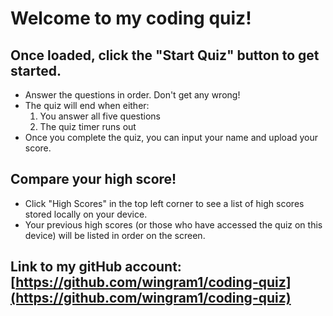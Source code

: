# Welcome to my coding quiz!

<!-- <img src="./assets/images/screenshot-png.png" alt="Screenshot of the coding quiz application" /> -->

## Once loaded, click the "Start Quiz" button to get started.
-  Answer the questions in order. Don't get any wrong!
-  The quiz will end when either: 
    1. You answer all five questions
    2. The quiz timer runs out
- Once you complete the quiz, you can input your name and upload your score.

## Compare your high score!
- Click "High Scores" in the top left corner to see a list of high scores stored locally on your device.
- Your previous high scores (or those who have accessed the quiz on this device) will be listed in order on the screen.

## Link to my gitHub account: [https://github.com/wingram1/coding-quiz](https://github.com/wingram1/coding-quiz)